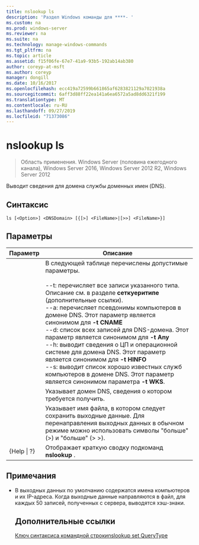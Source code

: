 ```yaml
---
title: nslookup ls
description: 'Раздел Windows команды для ****- '
ms.custom: na
ms.prod: windows-server
ms.reviewer: na
ms.suite: na
ms.technology: manage-windows-commands
ms.tgt_pltfrm: na
ms.topic: article
ms.assetid: f15f06fe-67e7-41a9-93b5-192ab14ab380
author: coreyp-at-msft
ms.author: coreyp
manager: dongill
ms.date: 10/16/2017
ms.openlocfilehash: ecc419a72599b661865af6283821129a7021938a
ms.sourcegitcommit: 6aff3d88ff22ea141a6ea6572a5ad8dd6321f199
ms.translationtype: MT
ms.contentlocale: ru-RU
ms.lasthandoff: 09/27/2019
ms.locfileid: "71373086"
---
```

# <a name="nslookup-ls"></a>nslookup ls

>Область применения. Windows Server (половина ежегодного канала), Windows Server 2016, Windows Server 2012 R2, Windows Server 2012

Выводит сведения для домена службы доменных имен (DNS).
## <a name="syntax"></a>Синтаксис
```
ls [<Option>] <DNSDomain> [{[>] <FileName>|[>>] <FileName>}]
```
## <a name="parameters"></a>Параметры

|    Параметр    |                                                                                                                                                                                                                                                                                                               Описание                                                                                                                                                                                                                                                                                                                |
|-----------------|------------------------------------------------------------------------------------------------------------------------------------------------------------------------------------------------------------------------------------------------------------------------------------------------------------------------------------------------------------------------------------------------------------------------------------------------------------------------------------------------------------------------------------------------------------------------------------------------------------------------------------------|
|    <Option>     | В следующей таблице перечислены допустимые параметры.<br /><br />--t: перечисляет все записи указанного типа. Описание <querytype> см. в разделе **сеткуеритипе** (дополнительные ссылки).<br />--a: перечисляет псевдонимы компьютеров в домене DNS. Этот параметр является синонимом для **-t CNAME**<br />--d: список всех записей для DNS-домена. Этот параметр является синонимом для **-t Any**<br />--h: выводит сведения о ЦП и операционной системе для домена DNS. Этот параметр является синонимом для **-t HINFO**<br />--s: выводит список хорошо известных служб компьютеров в домене DNS. Этот параметр является синонимом параметра **-t WKS**. |
|   <DNSDomain>   |                                                                                                                                                                                                                                                                                         Указывает домен DNS, сведения о котором требуется получить.                                                                                                                                                                                                                                                                                         |
|   <FileName>    |                                                                                                                                                                                                                                 Указывает имя файла, в котором следует сохранить выходные данные. Для перенаправления выходных данных в обычном режиме можно использовать символы "больше" (>) и "больше" (> >).                                                                                                                                                                                                                                  |
| {Help &#124; ?} |                                                                                                                                                                                                                                                                                          Отображает краткую сводку подкоманд **nslookup** .                                                                                                                                                                                                                                                                                           |

## <a name="remarks"></a>Примечания
- В выходных данных по умолчанию содержатся имена компьютеров и их IP-адреса. Когда выходные данные направляются в файл, для каждых 50 записей, полученных с сервера, выводятся хэш-знаки.
  ## <a name="additional-references"></a>Дополнительные ссылки
  [Ключ синтаксиса командной строки](command-line-syntax-key.md)[nslookup set QueryType](nslookup-set-querytype.md) 
  
